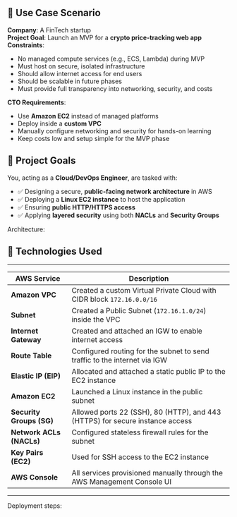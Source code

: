 ## 📖 Use Case Scenario
**Company**: A FinTech startup  
**Project Goal**: Launch an MVP for a **crypto price-tracking web app**  
**Constraints**:
- No managed compute services (e.g., ECS, Lambda) during MVP
- Must host on secure, isolated infrastructure
- Should allow internet access for end users
- Should be scalable in future phases
- Must provide full transparency into networking, security, and costs

**CTO Requirements**:
- Use **Amazon EC2** instead of managed platforms
- Deploy inside a **custom VPC**
- Manually configure networking and security for hands-on learning
- Keep costs low and setup simple for the MVP phase
  
## 🎯 Project Goals

You, acting as a **Cloud/DevOps Engineer**, are tasked with:

- ✅ Designing a secure, **public-facing network architecture** in AWS  
- ✅ Deploying a **Linux EC2 instance** to host the application  
- ✅ Ensuring **public HTTP/HTTPS access**  
- ✅ Applying **layered security** using both **NACLs** and **Security Groups**

Architecture:

## 🧰 Technologies Used
-----------------------------------------------------------------------------------------------------------
| AWS Service             | Description                                                                   |
|-------------------------|-------------------------------------------------------------------------------|
| **Amazon VPC**          | Created a custom Virtual Private Cloud with CIDR block `172.16.0.0/16`        |
| **Subnet**              | Created a Public Subnet (`172.16.1.0/24`) inside the VPC                      |
| **Internet Gateway**    | Created and attached an IGW to enable internet access                         |
| **Route Table**         | Configured routing for the subnet to send traffic to the internet via IGW     |
| **Elastic IP (EIP)**    | Allocated and attached a static public IP to the EC2 instance                 |
| **Amazon EC2**          | Launched a Linux instance in the public subnet                                |
| **Security Groups (SG)**| Allowed ports 22 (SSH), 80 (HTTP), and 443 (HTTPS) for secure instance access |
| **Network ACLs (NACLs)**| Configured stateless firewall rules for the subnet                            |
| **Key Pairs (EC2)**     | Used for SSH access to the EC2 instance                                       |
| **AWS Console**         | All services provisioned manually through the AWS Management Console UI       |
-----------------------------------------------------------------------------------------------------------

Deployment steps:
